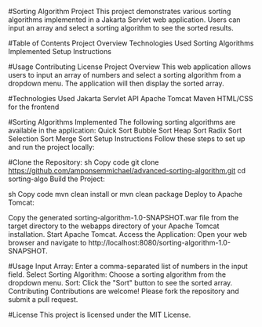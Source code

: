 #Sorting Algorithm Project
This project demonstrates various sorting algorithms implemented in a Jakarta Servlet web application. Users can input an array and select a sorting algorithm to see the sorted results.

#Table of Contents
Project Overview
Technologies Used
Sorting Algorithms Implemented
Setup Instructions

#Usage
Contributing
License
Project Overview
This web application allows users to input an array of numbers and select a sorting algorithm from a dropdown menu. The application will then display the sorted array.

#Technologies Used
Jakarta Servlet API
Apache Tomcat
Maven
HTML/CSS for the frontend

#Sorting Algorithms Implemented
The following sorting algorithms are available in the application:
Quick Sort
Bubble Sort
Heap Sort
Radix Sort
Selection Sort
Merge Sort
Setup Instructions
Follow these steps to set up and run the project locally:

#Clone the Repository:
sh
Copy code
git clone https://github.com/amponsemmichael/advanced-sorting-algorithm.git
cd sorting-algo
Build the Project:

sh
Copy code
mvn clean install or mvn clean package
Deploy to Apache Tomcat:

Copy the generated sorting-algorithm-1.0-SNAPSHOT.war file from the target directory to the webapps directory of your Apache Tomcat installation.
Start Apache Tomcat.
Access the Application:
Open your web browser and navigate to http://localhost:8080/sorting-algorithm-1.0-SNAPSHOT.

#Usage
Input Array: Enter a comma-separated list of numbers in the input field.
Select Sorting Algorithm: Choose a sorting algorithm from the dropdown menu.
Sort: Click the "Sort" button to see the sorted array.
Contributing
Contributions are welcome! Please fork the repository and submit a pull request.

#License
This project is licensed under the MIT License.

